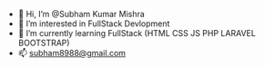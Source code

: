 - 👋 Hi, I’m @Subham Kumar Mishra
- 👀 I’m interested in FullStack Devlopment
- 🌱 I’m currently learning FullStack (HTML CSS JS PHP LARAVEL BOOTSTRAP)
- 📫 subham8988@gmail.com

<!---
Subham8988/Subham8988 is a ✨ special ✨ repository because its `README.md` (this file) appears on your GitHub profile.
You can click the Preview link to take a look at your changes.
--->
